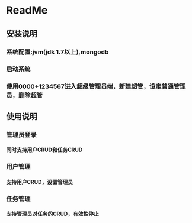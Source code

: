 # ReadMe
## 安装说明
### 系统配置:jvm(jdk 1.7以上),mongodb
### 启动系统
### 使用0000+1234567进入超级管理员端，新建超管，设定普通管理员，删除超管
## 使用说明
### 管理员登录
#### 同时支持用户CRUD和任务CRUD
### 用户管理
#### 支持用户CRUD，设置管理员
### 任务管理
#### 支持管理员对任务的CRUD，有效性停止
